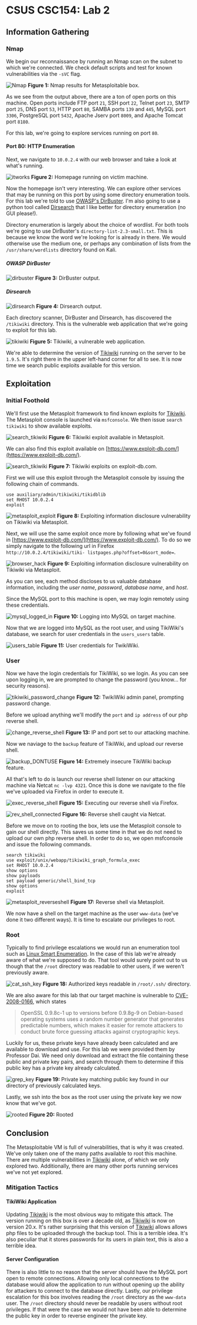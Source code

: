 # CSUS CSC154: Lab 2

## Information Gathering

### Nmap
We begin our reconnaissance by running an Nmap scan on the subnet to which we're connected. We check default scripts and test for known vulnerabilities via the `-sVC` flag.

![Nmap](./writeup/images/nmap.png)
**Figure 1:** Nmap results for Metasploitable box.

As we see from the output above, there are a ton of open ports on this machine. Open ports include FTP port `21`, SSH port `22`, Telnet port `23`, SMTP port `25`, DNS port `53`, HTTP port `80`, SAMBA ports `139` and `445`, MySQL port `3306`, PostgreSQL port `5432`, Apache Jserv port `8009`, and Apache Tomcat port `8180`.  

For this lab, we're going to explore services running on port `80`.


#### Port 80: HTTP Enumeration

Next, we navigate to `10.0.2.4` with our web browser and take a look at what's running.

![itworks](./writeup/images/itworks.png)
**Figure 2:** Homepage running on victim machine.


Now the homepage isn't very interesting. We can explore other services that may be running on this port by using some directory enumeration tools. For this lab we're told to use [OWASP's DirBuster](https://www.owasp.org/index.php/Category:OWASP_DirBuster_Project). I'm also going to use a python tool called [Dirsearch](https://github.com/maurosoria/dirsearch) that I like better for directory enumeration (no GUI please!).

Directory enumeration is largely about the choice of wordlist. For both tools we're going to use DirBuster's `directory-list-2.3-small.txt`. This is because we know the word we're looking for is already in there. We would otherwise use the medium one, or perhaps any combination of lists from the `/usr/share/wordlists` directory found on Kali.

##### OWASP DirBuster

![dirbuster](./writeup/images/dirbuster.png)
**Figure 3:** DirBuster output.


##### Dirsearch

![dirsearch](./writeup/images/dirsearch.png)
**Figure 4:** Dirsearch output.


Each directory scanner, DirBuster and Dirsearch, has discovered the `/tikiwiki` directory. This is the vulnerable web application that we're going to exploit for this lab.

![tikiwiki](./writeup/images/tikiwiki.png)
**Figure 5:** Tikiwiki, a vulnerable web application.

We're able to determine the version of [Tikiwiki](https://tiki.org/HomePage) running on the server to be `1.9.5`. It's right there in the upper left-hand corner for all to see. It is now time we search public exploits available for this version.


## Exploitation

### Initial Foothold

We'll first use the Metasploit framework to find known exploits for [Tikiwiki](https://tiki.org/HomePage). The Metasploit console is launched via `msfconsole`. We then issue `search tikiwiki` to show available exploits.

![search_tikiwiki](./writeup/images/search_tikiwiki.png)
**Figure 6:** Tikiwiki exploit available in Metasploit.

We can also find this exploit available on [https://www.exploit-db.com/](https://www.exploit-db.com/).

![search_tikiwiki](./writeup/images/exploit_db.png)
**Figure 7:** Tikiwiki exploits on exploit-db.com.

First we will use this exploit through the Metasploit console by issuing the following chain of commands.

```console
use auxiliary/admin/tikiwiki/tikidblib
set RHOST 10.0.2.4
exploit
```

![metasploit_exploit](./writeup/images/metasploit_exploit.png)
**Figure 8:** Exploiting information disclosure vulnerability on Tikiwiki via Metasploit.

Next, we will use the same exploit once more by following what we've found in [https://www.exploit-db.com/](https://www.exploit-db.com/). To do so we simply navigate to the following url in Firefox `http://10.0.2.4/tikiwiki/tiki-
listpages.php?offset=0&sort_mode=`.

![browser_hack](./writeup/images/browser_hack.png)
**Figure 9:** Exploiting information disclosure vulnerability on Tikiwiki via Metasploit.

As you can see, each method discloses to us valuable database information, including the *user name*, *password*, *database name*, and *host*.

Since the MySQL port to this machine is open, we may login remotely using these credentials.

![mysql_logged_in](./writeup/images/mysql_logged_in.png)
**Figure 10:** Logging into MySQL on target machine.

Now that we are logged into MySQL as the root user, and using TikiWiki's database, we search for user credentials in the `users_users` table.

![users_table](./writeup/images/users.png)
**Figure 11:** User credentials for TwikiWiki.


### User

Now we have the login credentials for TikiWiki, so we login. As you can see upon logging in, we are prompted to change the password (you know... for security reasons).

![tikiwiki_password_change](./writeup/images/tikiwiki_password_change.png)
**Figure 12:** TwikiWiki admin panel, prompting password change.

Before we upload anything we'll modify the `port` and `ip address` of our php reverse shell.

![change_reverse_shell](./writeup/images/change_reverse_shell.png)
**Figure 13:** IP and port set to our attacking machine.

Now we naviage to the `backup` feature of TikiWiki, and upload our reverse shell.

![backup_DONTUSE](./writeup/images/backup_DONTUSE.png)
**Figure 14:** Extremely insecure TikiWiki backup feature.

All that's left to do is launch our reverse shell listener on our attacking machine via Netcat `nc -lvp 4321`. Once this is done we navigate to the file we've uploaded via Firefox in order to execute it.

![exec_reverse_shell](./writeup/images/exec_reverse_shell.png)
**Figure 15:** Executing our reverse shell via Firefox.

![rev_shell_connected](./writeup/images/rev_shell_connected.png)
**Figure 16:** Reverse shell caught via Netcat.

Before we move on to rooting the box, lets use the Metasploit console to gain our shell directly. This saves us some time in that we do not need to upload our own php reverse shell. In order to do so, we open msfconsole and issue the following commands.

```console
search tikiwiki
use exploit/unix/webapp/tikiwiki_graph_formula_exec
set RHOST 10.0.2.4
show options
show payloads
set payload generic/shell_bind_tcp
show options
exploit
```

![metasploit_reverseshell](./writeup/images/metasploit_reverseshell.png)
**Figure 17:** Reverse shell via Metasploit.

We now have a shell on the target machine as the user `www-data` (we've done it two different ways). It is time to escalate our privileges to root.

### Root

Typically to find privilege escalations we would run an enumeration tool such as [Linux Smart Enumeration](https://github.com/diego-treitos/linux-smart-enumeration). In the case of this lab we're already aware of what we're supposed to do. That tool would surely point out to us though that the `/root` directory was readable to other users, if we weren't previously aware.

![cat_ssh_key](./writeup/images/cat_ssh_key.png)
**Figure 18:** Authorized keys readable in `/root/.ssh/` directory.

We are also aware for this lab that our target machine is vulnerable to [CVE-2008-0166](https://nvd.nist.gov/vuln/detail/CVE-2008-0166), which states

>OpenSSL 0.9.8c-1 up to versions before 0.9.8g-9 on Debian-based operating systems uses a random number generator that generates predictable numbers, which makes it easier for remote attackers to conduct brute force guessing attacks against cryptographic keys.

Luckily for us, these private keys have already been calculated and are available to download and use. For this lab we were provided them by Professor Dai. We need only download and extract the file containing these public and private key pairs, and search through them to determine if this public key has a private key already calculated.

![grep_key](./writeup/images/grep_key.png)
**Figure 19:** Private key matching public key found in our directory of previously calculated keys.

Lastly, we ssh into the box as the root user using the private key we now know that we've got.

![rooted](./writeup/images/rooted.png)
**Figure 20:** Rooted


## Conclusion
The Metasploitable VM is full of vulnerabilities, that is why it was created. We've only taken one of the many paths available to root this machine. There are multiple vulnerabilities in [Tikiwiki](https://tiki.org/HomePage) alone, of which we only explored two. Additionally, there are many other ports running services we've not yet explored.

### Mitigation Tactics

#### TikiWiki Application
Updating [Tikiwiki](https://tiki.org/HomePage) is the most obvious way to mitigate this attack. The version running on this box is over a decade old, as [Tikiwiki](https://tiki.org/HomePage) is now on version 20.x. It's rather surprising that this version of [Tikiwiki](https://tiki.org/HomePage) allows allows php files to be uploaded through the backup tool. This is a terrible idea. It's also peculiar that it stores passwords for its users in plain text, this is also a terrible idea.

#### Server Configuration
There is also little to no reason that the server should have the MySQL port open to remote connections. Allowing only local connections to the database would allow the application to run without opening up the ability for attackers to connect to the database directly. Lastly, our privilege escalation for this box involves reading the `/root` directory as the `www-data` user. The `/root` directory should never be readable by users without root privileges. If that were the case we would not have been able to determine the public key in order to reverse engineer the private key.  
